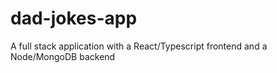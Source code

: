 # dad-jokes-app
A full stack application with a React/Typescript frontend and a Node/MongoDB backend
